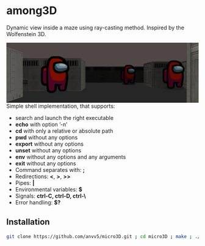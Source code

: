 # among3D
 Dynamic view inside a maze using ray-casting method. Inspired by the Wolfenstein 3D.
 
<img align="left"  src="./img/logo.png"/>



Simple shell implementation, that supports:
- search and launch the right executable
- **echo** with option ’-n’
- **cd** with only a relative or absolute path
- **pwd** without any options
- **export** without any options
- **unset** without any options
- **env** without any options and any arguments
- **exit** without any options
- Command separates with: **;**
- Redirections: **<**, **>**, **>>**
- Pipes: **|**
- Environmental variables: **$**
- Signals: **ctrl-C, ctrl-D, ctrl-\\**
- Error handling: **$?**


## Installation

```bash
git clone https://github.com/anvv5/micro3D.git ; cd micro3D ; make ; ./micro3D map/default.map ;

```

